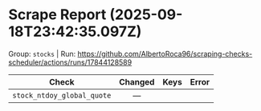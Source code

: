 # Scrape Report (2025-09-18T23:42:35.097Z)

Group: `stocks`  |  Run: https://github.com/AlbertoRoca96/scraping-checks-scheduler/actions/runs/17844128589

| Check | Changed | Keys | Error |
|---|:---:|:--|:--|
| `stock_ntdoy_global_quote` | — |  |  |

